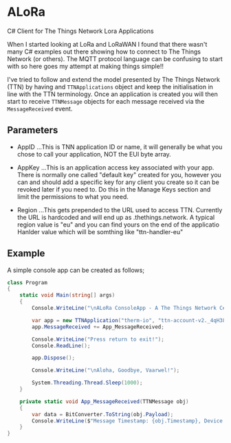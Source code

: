 # ALoRa
C# Client for The Things Network Lora Applications

When I started looking at LoRa and LoRaWAN I found that there wasn't many C# examples out there showing how to connect to The Things Network (or others). The MQTT protocol language can be confusing to start with so here goes my attempt at making things simple!!

I've tried to follow and extend the model presented by The Things Network (TTN) by having and `TTNApplications` object and keep the initialisation in line with the TTN terminology. Once an application is created you will then start to receive `TTNMessage` objects for each message received via the `MessageReceived` event.

## Parameters
* AppID
...This is TNN application ID or name, it will generally be what you chose to call your application, NOT the EUI byte array.

* AppKey
...This is an application access key associated with your app. There is normally one called "default key" created for you, however you can and should add a specific key for any client you create so it can be revoked later if you need to. Do this in the Manage Keys section and limit the permissions to what you need.

* Region
...This gets prepended to the URL used to access TTN. Currently the URL is hardcoded and will end up as <region>.thethings.network. A typical region value is "eu" and you can find yours on the end of the applicatio Hanlder value which will be somthing like "ttn-handler-eu"

## Example
A simple console app can be created as follows;

```C#
class Program
{
    static void Main(string[] args)
    {
        Console.WriteLine("\nALoRa ConsoleApp - A The Things Network C# Library\n");

        var app = new TTNApplication("therm-io", "ttn-account-v2._4qH38SGjH9glrlFITfokDMq4-csR65DrIRFryeZAGY", "eu");
        app.MessageReceived += App_MessageReceived;

        Console.WriteLine("Press return to exit!");
        Console.ReadLine();

        app.Dispose();

        Console.WriteLine("\nAloha, Goodbye, Vaarwel!");

        System.Threading.Thread.Sleep(1000);
    }

    private static void App_MessageReceived(TTNMessage obj)
    {
        var data = BitConverter.ToString(obj.Payload);
        Console.WriteLine($"Message Timestamp: {obj.Timestamp}, Device: {obj.DeviceID}, Topic: {obj.Topic}, Payload: {data}");
    }
}
```
